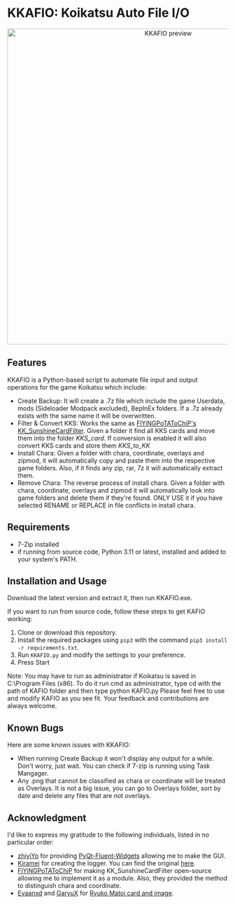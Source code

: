 # KKAFIO: Koikatsu Auto File I/O
<p align="center">
<img width="720" alt="KKAFIO preview" src="https://github.com/user-attachments/assets/5acc50f1-baf3-476f-b625-fc0405bf4e2f">
</p>

## Features

KKAFIO is a Python-based script to automate file input and output operations for the game Koikatsu which include:
- Create Backup: It will create a .7z file which include the game Userdata, mods (Sideloader Modpack excluded), BepInEx folders. If a .7z already exists with the same name it will be overwritten.
- Filter & Convert KKS: Works the same as [FlYiNGPoTAToChiP's KK_SunshineCardFilter](https://github.com/FlYiNGPoTAToChiP/KK_SunshineCardFilter). Given a folder it find all KKS cards and move them into the folder _KKS_card_. If conversion is enabled it will also convert KKS cards and store them _KKS_to_KK_
- Install Chara: Given a folder with chara, coordinate, overlays and zipmod, it will automatically copy and paste them into the respective game folders. Also, if it finds any zip, rar, 7z it will automatically extract them.
- Remove Chara: The reverse process of install chara.  Given a folder with chara, coordinate, overlays and zipmod it will automatically look into game folders and delete them if they're found. ONLY USE it if you have selected RENAME or REPLACE in file conflicts in install chara.

## Requirements 
- 7-Zip installed
- if running from source code, Python 3.11 or latest, installed and added to your system's PATH.

## Installation and Usage
Download the latest version and extract it, then run KKAFIO.exe.

If you want to run from source code, follow these steps to get KAFIO working:
1. Clone or download this repository.
2. Install the required packages using `pip3` with the command `pip3 install -r requirements.txt`.
4. Run `KKAFIO.py` and modify the settings to your preference.
5. Press Start

Note: You may have to run as administrator if Koikatsu is saved in C:\Program Files (x86). To do it run cmd as administrator, type cd with the path of KAFIO folder and then type python KAFIO.py
Please feel free to use and modify KAFIO as you see fit. Your feedback and contributions are always welcome.

## Known Bugs
Here are some known issues with KKAFIO:

- When running Create Backup it won't display any output for a while. Don't worry, just wait. You can check if 7-zip is running using Task Mangager.
- Any .png that cannot be classified as chara or coordinate will be treated as Overlays. It is not a big issue, you can go to Overlays folder, sort by date and delete any files that are not overlays.

## Acknowledgment
I'd like to express my gratitude to the following individuals, listed in no particular order:
- [zhiyiYo](https://github.com/zhiyiYo) for providing [PyQt-Fluent-Widgets](https://github.com/zhiyiYo/PyQt-Fluent-Widgets) allowing me to make the GUI.
- [Kiramei](https://github.com/Kiramei) for creating the logger. You can find the original [here](https://github.com/Kiramei/blue_archive_auto_script/blob/master/core/utils.py).
- [FlYiNGPoTAToChiP](https://github.com/FlYiNGPoTAToChiP) for making KK_SunshineCardFilter open-source allowing me to implement it as a module. Also, they provided the method to distinguish chara and coordinate.
- [Evaanxd](https://www.patreon.com/user?u=3125561) and [GaryuX](https://www.patreon.com/GaryuX) for [Ryuko Matoi card and image](https://www.pixiv.net/en/artworks/77738576).

